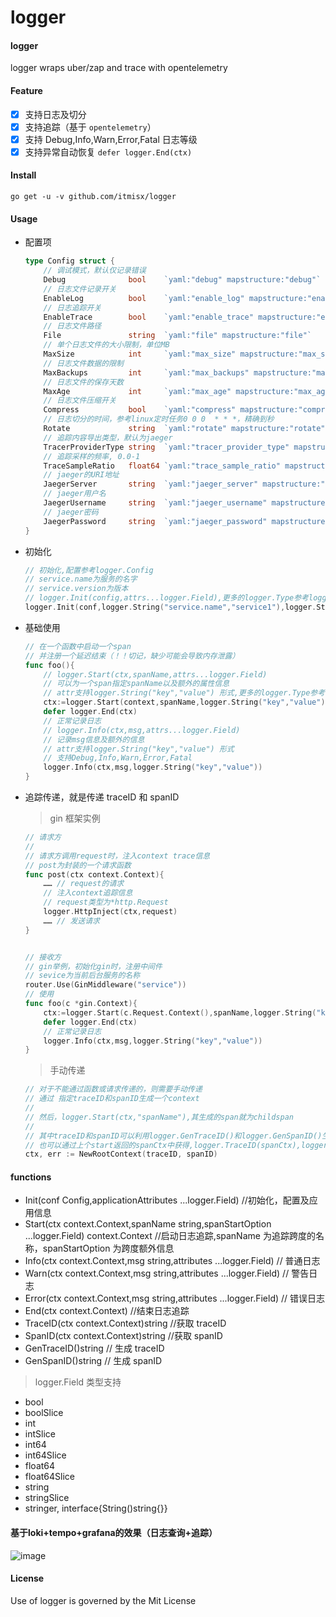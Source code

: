 # logger

#### logger

logger wraps uber/zap and trace with opentelemetry

#### Feature

- [X] 支持日志及切分
- [X] 支持追踪（基于 `opentelemetry`）
- [X] 支持 Debug,Info,Warn,Error,Fatal 日志等级
- [X] 支持异常自动恢复 `defer logger.End(ctx)`

#### Install

```text
go get -u -v github.com/itmisx/logger
```

#### Usage

- 配置项

  ```go
  type Config struct {
      // 调试模式，默认仅记录错误
      Debug              bool    `yaml:"debug" mapstructure:"debug"`   
      // 日志文件记录开关   
      EnableLog          bool    `yaml:"enable_log" mapstructure:"enable_log"`   
      // 日志追踪开关
      EnableTrace        bool    `yaml:"enable_trace" mapstructure:"enable_trace"` 
      // 日志文件路径
      File               string  `yaml:"file" mapstructure:"file"` 
      // 单个日志文件的大小限制，单位MB  
      MaxSize            int     `yaml:"max_size" mapstructure:"max_size"`  
      // 日志文件数据的限制   
      MaxBackups         int     `yaml:"max_backups" mapstructure:"max_backups"` 
      // 日志文件的保存天数  
      MaxAge             int     `yaml:"max_age" mapstructure:"max_age"`   
      // 日志文件压缩开关   
      Compress           bool    `yaml:"compress" mapstructure:"compress"`
      // 日志切分的时间，参考linux定时任务0 0 0  * * *，精确到秒  
      Rotate             string  `yaml:"rotate" mapstructure:"rotate"`   
      // 追踪内容导出类型，默认为jaeger
      TracerProviderType string  `yaml:"tracer_provider_type" mapstructure:"tracer_provider_type"`
      // 追踪采样的频率, 0.0-1
      TraceSampleRatio   float64 `yaml:"trace_sample_ratio" mapstructure:"trace_sample_ratio"`
      // jaeger的URI地址
      JaegerServer       string  `yaml:"jaeger_server" mapstructure:"jaeger_server"`
      // jaeger用户名
      JaegerUsername     string  `yaml:"jaeger_username" mapstructure:"jaeger_username"`
      // jaeger密码
      JaegerPassword     string  `yaml:"jaeger_password" mapstructure:"jaeger_password"`
  }
  ```
- 初始化

  ```go
  // 初始化,配置参考logger.Config
  // service.name为服务的名字
  // service.version为版本
  // logger.Init(config,attrs...logger.Field),更多的logger.Type参考logger下filed.go
  logger.Init(conf,logger.String("service.name","service1"),logger.String("service.version","version"))
  ```

* 基础使用

  ```go
  // 在一个函数中启动一个span
  // 并注册一个延迟结束（！！切记，缺少可能会导致内存泄露）
  func foo(){
      // logger.Start(ctx,spanName,attrs...logger.Field)
      // 可以为一个span指定spanName以及额外的属性信息
      // attr支持logger.String("key","value") 形式,更多的logger.Type参考logger下filed.go
      ctx:=logger.Start(context,spanName,logger.String("key","value"))
      defer logger.End(ctx)
      // 正常记录日志
      // logger.Info(ctx,msg,attrs...logger.Field)
      // 记录msg信息及额外的信息
      // attr支持logger.String("key","value") 形式
      // 支持Debug,Info,Warn,Error,Fatal
      logger.Info(ctx,msg,logger.String("key","value"))
  }
  ```
* 追踪传递，就是传递 traceID 和 spanID

  > gin 框架实例
  >

  ```go
  // 请求方
  //
  // 请求方调用request时，注入context trace信息
  // post为封装的一个请求函数
  func post(ctx context.Context){
      …… // request的请求
      // 注入context追踪信息
      // request类型为*http.Request
      logger.HttpInject(ctx,request)
      …… // 发送请求
  }


  // 接收方
  // gin举例，初始化gin时，注册中间件
  // sevice为当前后台服务的名称
  router.Use(GinMiddleware("service"))
  // 使用
  func foo(c *gin.Context){
      ctx:=logger.Start(c.Request.Context(),spanName,logger.String("key","value"))
      defer logger.End(ctx)
      // 正常记录日志
      logger.Info(ctx,msg,logger.String("key","value"))
  }
  ```

  > 手动传递
  >

  ```go
  // 对于不能通过函数或请求传递的，则需要手动传递
  // 通过 指定traceID和spanID生成一个context
  //
  // 然后，logger.Start(ctx,"spanName"),其生成的span就为childspan
  //
  // 其中traceID和spanID可以利用logger.GenTraceID()和logger.GenSpanID()生成
  // 也可以通过上个start返回的spanCtx中获得,logger.TraceID(spanCtx),logger.SpanID(spanCtx)
  ctx, err := NewRootContext(traceID, spanID)
  ```

#### functions

- Init(conf Config,applicationAttributes ...logger.Field) //初始化，配置及应用信息
- Start(ctx context.Context,spanName string,spanStartOption ...logger.Field) context.Context //启动日志追踪,spanName 为追踪跨度的名称，spanStartOption 为跨度额外信息
- Info(ctx context.Context,msg string,attributes ...logger.Field) // 普通日志
- Warn(ctx context.Context,msg string,attributes ...logger.Field) // 警告日志
- Error(ctx context.Context,msg string,attributes ...logger.Field) // 错误日志
- End(ctx context.Context) //结束日志追踪
- TraceID(ctx context.Context)string //获取 traceID
- SpanID(ctx context.Context)string //获取 spanID
- GenTraceID()string // 生成 traceID
- GenSpanID()string // 生成 spanID

> logger.Field 类型支持

- bool
- boolSlice
- int
- intSlice
- int64
- int64Slice
- float64
- float64Slice
- string
- stringSlice
- stringer, interface{String()string{}}

#### 基于loki+tempo+grafana的效果（日志查询+追踪）
![image](https://user-images.githubusercontent.com/5791324/147378026-42819fbb-5abf-46b9-8bba-a3ec7bfbcc81.png)


#### License

Use of logger is governed by the Mit License

